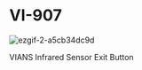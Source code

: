 # VI-907

![ezgif-2-a5cb34dc9d](https://user-images.githubusercontent.com/4562957/190999867-9d64d923-3b7b-480b-851e-9f2819ff28f0.jpg)


VIANS Infrared Sensor Exit Button
